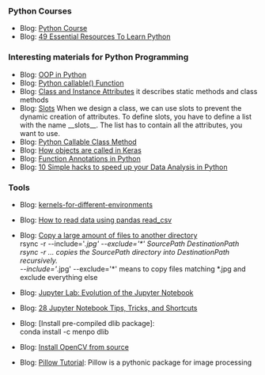 ### <a name='course'></a>Python Courses
 * Blog: [Python Course](https://www.python-course.eu/index.php)
 * Blog: [49 Essential Resources To Learn Python](https://code-love.com/2019/06/03/49-essential-resources-to-learn-python/)
 
### <a name='pathon'></a>Interesting materials for Python Programming
  * Blog: [OOP in Python](https://www.python-course.eu/python3_object_oriented_programming.php)
  * Blog: [Python callable() Function](http://www.trytoprogram.com/python-programming/python-built-in-functions/callable/)
  * Blog: [Class and Instance Attributes](https://www.python-course.eu/python3_class_and_instance_attributes.php) it describes static methods and class methods
  * Blog: [Slots](https://python-course.eu/python3_slots.php) When we design a class, we can use slots to prevent the dynamic creation of attributes. To define slots, you have to define a list with the name \_\_slots__. The list has to contain all the attributes, you want to use.
  * Blog: [Python Callable Class Method](https://medium.com/@nunenuh/python-callable-class-1df8e122b30c)
  * Blog: [How objects are called in Keras](https://adaickalavan.github.io/tensorflow/how-objects-are-called-in-keras/)
  * Blog: [Function Annotations in Python](https://www.geeksforgeeks.org/function-annotations-python/)
  * Blog: [10 Simple hacks to speed up your Data Analysis in Python](https://towardsdatascience.com/10-simple-hacks-to-speed-up-your-data-analysis-in-python-ec18c6396e6b)

### <a name='tools'></a>Tools
 * Blog: [kernels-for-different-environments](https://ipython.readthedocs.io/en/stable/install/kernel_install.html)
 * Blog: [How to read data using pandas read_csv](https://honingds.com/blog/pandas-read_csv/#ftoc-mangle_dupe_cols)
 * Blog: [Copy a large amount of files to another directory](https://www.digitalocean.com/community/tutorials/how-to-use-rsync-to-sync-local-and-remote-directories-on-a-vps)
          <br/>rsync -r --include='*.jpg' --exclude='\*' SourcePath DestinationPath
          <br/>rsync -r …  copies the SourcePath directory into DestinationPath recursively.
          <br/>--include='*.jpg' --exclude='\*' means to copy files matching *.jpg and exclude everything else 
          
 * Blog: [Jupyter Lab: Evolution of the Jupyter Notebook](https://towardsdatascience.com/jupyter-lab-evolution-of-the-jupyter-notebook-5297cacde6b)
 * Blog: [28 Jupyter Notebook Tips, Tricks, and Shortcuts](https://www.dataquest.io/blog/jupyter-notebook-tips-tricks-shortcuts/)
 * Blog: [Install pre-compiled dlib package]:
         <br/>conda install -c menpo dlib
         
 * Blog: [Install OpenCV from source](https://docs.opencv.org/master/d2/de6/tutorial_py_setup_in_ubuntu.html)
 * Blog: [Pillow Tutorial](http://zetcode.com/python/pillow/): Pillow is a pythonic package for image processing
